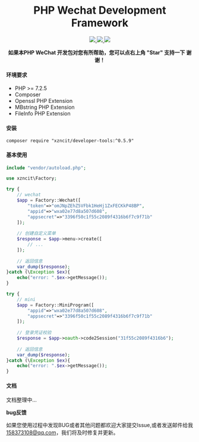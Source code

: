 <h1 align="center">PHP Wechat Development Framework</h1> 
<p align="center">
    <a href="http://www.a3-mall.com">
        <img src="https://img.shields.io/badge/Website-A3Mall-important.svg" />
    </a>
<a href="http://www.a3-mall.com">
        <img src="https://img.shields.io/badge/Licence-GPL3.0-green.svg" />
    </a>
    <a href="http://www.a3-mall.com">
        <img src="https://img.shields.io/badge/Edition-v0.5.7-blue.svg" />
    </a>
</p>
<p align="center">    
    <b>如果本PHP WeChat 开发包对您有所帮助，您可以点右上角 "Star" 支持一下 谢谢！</b>
</p>

#### 环境要求
- PHP >= 7.2.5
- Composer
- Openssl PHP Extension
- MBstring PHP Extension
- FileInfo PHP Extension

#### 安装
```
composer require "xzncit/developer-tools:^0.5.9"
```

#### 基本使用
```php
include "vendor/autoload.php";

use xzncit\Factory;

try {
    // wechat 
    $app = Factory::Wechat([
        "token"=>"omJNpZEhZ5VFbk1HeHj1ZxFECKkP48BP",
        "appid"=>"wxa02e77d8a507d608",
        "appsecret"=>"3396f50c1f55c2089f4316b6f7c9f71b"
    ]);
    
    // 创建自定义菜单
    $response = $app->menu->create([
        // ...
    ]);
    
    // 返回信息
    var_dump($response);
}catch (\Exception $ex){
    echo("error: ".$ex->getMessage());
}

try {
    // mini
    $app = Factory::MiniProgram([
        "appid"=>"wxa02e77d8a507d608",
        "appsecret"=>"3396f50c1f55c2089f4316b6f7c9f71b"
    ]);
    
    // 登录凭证校验
    $response = $app->oauth->code2Session("31f55c2089f4316b6");
    
    // 返回信息
    var_dump($response);
}catch (\Exception $ex){
    echo("error: ".$ex->getMessage());
}
```

#### 文档
文档整理中...

 **bug反馈**

如果您使用过程中发现BUG或者其他问题都欢迎大家提交Issue,或者发送邮件给我 158373108@qq.com，我们将及时修复并更新。
